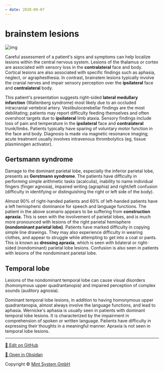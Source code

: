 ```yaml
---
- date: 2020-09-07
---
```


# brainstem lesions

<!-- wallenberg syndrome symptoms -->

![img](https://www.uworld.com/media/L15928.jpg)

Careful assessment of a patient's signs and symptoms can help localize lesions  within the central nervous system. Lesions of the thalamus or cortex  are associated with sensory loss in the **contralateral**  face and body. Cortical lesions are also associated with specific  findings such as aphasia, neglect, or agraphesthesia. In contrast,  brainstem lesions typically involve the cranial nerves and impair  sensory perception over the **ipsilateral** face and **contralateral** body.

This patient's presentation suggests right-sided **lateral medullary infarction** (Wallenberg syndrome) most likely due to an occluded intracranial vertebral artery.  Vestibulocerebellar findings are the most debilitating; patients may  report difficulty feeding themselves and often overshoot targets due to **ipsilateral** limb ataxia. Sensory findings include loss of pain and temperature in the **ipsilateral** face and **contralateral** trunk/limbs. Patients typically have sparing of voluntary motor  function in the face and body. Diagnosis is made via magnetic resonance imaging; acute treatment usually involves intravenous thrombolytics  (eg, tissue plasminogen activator).

## Gertsmann syndrome

<!-- parietal lobe dominant vs nondominant lesion sx -->

Damage to the dominant parietal lobe, especially the inferior parietal lobe, presents as **Gerstmann syndrome**.  The patients have difficulty in performing simple arithmetic tasks  (acalculia), inability to name individual fingers (finger agnosia),  impaired writing (agraphia) and right/left confusion (difficulty in  identifying or distinguishing the right or left side of the body).

Almost 90% of right-handed patients and 60% of left-handed patients have a left hemispheric dominance for speech and language functions. The  patient in the above scenario appears to be suffering from **construction apraxia.**  This is seen with the involvement of parietal lobes, and is much more  pronounced with lesions of the right parietal hemisphere **(nondominant parietal lobe)**.  Patients have marked difficulty in copying simple line drawings. They  may also experience difficulty in wearing clothes, and appear to  struggle while attempting to get into a coat or pants. This is known as **dressing apraxia**, which is seen with bilateral or  right-sided (nondominant) parietal lobe lesions. Confusion is also seen in patients with lesions of the nondominant parietal lobe.

## Temporal lobe

<!-- temporal lobe lesion sx -->

Lesions of the nondominant temporal lobe can cause  visual disorders (homonymous upper quadrantanopia) and impaired  perception of complex sounds (auditory agnosia).

Dominant temporal lobe lesions, in addition to having homonymous upper  quadrantanopia, almost always involve the language functions, and  lead to aphasia. Wernicke's aphasia is usually seen in patients with  dominant temporal lobe lesions. It is characterized by the impairment  in comprehension of spoken or written language. Patients have  difficulty in expressing their thoughts in a meaningful manner. Apraxia is not seen in temporal lobe lesions.


<hr>

[📝 Edit on GitHub](https://github.com/Mint-System/Knowledge/blob/master/brainstem%20lesions.md)

[📂 Open in Obsidan](obsidian://open?vault=Knowledge%20Mint%20System&file=brainstem%20lesions.md ':target=_self')

<footer>Copyright © <a href="https://www.mint-system.ch/">Mint System GmbH</a></footer>